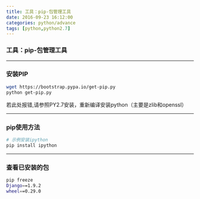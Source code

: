 ```yaml
---
title: 工具：pip-包管理工具
date: 2016-09-23 16:12:00
categories: python/advance
tags: [python,python2.7]
---
```

### 工具：pip-包管理工具

---

### 安装PIP
``` bash
wget https://bootstrap.pypa.io/get-pip.py
python get-pip.py
```
若此处报错,请参照PY2.7安装，重新编译安装python（主要是zlib和openssl）

---

### pip使用方法
``` bash
# 示例安装ipython
pip install ipython
```

---

### 查看已安装的包
``` bash
pip freeze
Django==1.9.2
wheel==0.29.0
```
